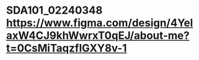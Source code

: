 # SDA101_02240348 https://www.figma.com/design/4YelaxW4CJ9khWwrxT0qEJ/about-me?t=0CsMiTaqzfIGXY8v-1

